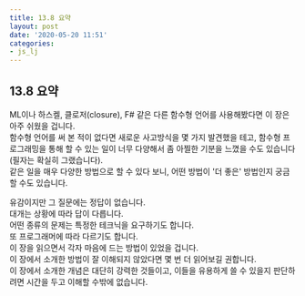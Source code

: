 ```yaml
---
title: 13.8 요약
layout: post
date: '2020-05-20 11:51'
categories:
- js_lj
---
```


## 13.8 요약

ML이나 하스켈, 클로저(closure), F# 같은 다른 함수형 언어를 사용해봤다면 이 장은 아주 쉬웠을 겁니다.  
함수형 언어를 써 본 적이 없다면 새로운 사고방식을 몇 가지 발견했을 테고, 함수형 프로그래밍을 통해 할 수 있는 일이 너무 다양해서 좀 아찔한 기분을
느꼈을 수도 있습니다(필자는 확실히 그랬습니다).  
같은 일을 매우 다양한 방법으로 할 수 있다 보니, 어떤 방법이 '더 좋은' 방법인지 궁금할 수도 있습니다.  

유감이지만 그 질문에는 정답이 없습니다.  
대개는 상황에 따라 답이 다릅니다.  
어떤 종류의 문제는 특정한 테크닉을 요구하기도 합니다.  
또 프로그래머에 따라 다르기도 합니다.  
이 장을 읽으면서 각자 마음에 드는 방법이 있었을 겁니다.  
이 장에서 소개한 방법이 잘 이해되지 않았다면 몇 번 더 읽어보길 권합니다.  
이 장에서 소개한 개념은 대단히 강력한 것들이고, 이들을 유용하게 쓸 수 있을지 판단하려면 시간을 두고 이해할 수밖에 없습니다.